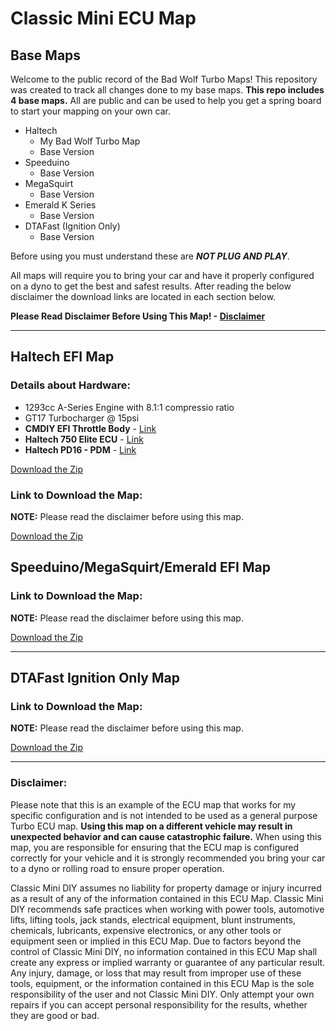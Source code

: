 # Classic Mini ECU Map
## Base Maps

Welcome to the public record of the Bad Wolf Turbo Maps! This repository was created to track all changes done to my base maps. **This repo includes 4 base maps.** All are public and can be used to help you get a spring board to start your mapping on your own car.

* Haltech
  * My Bad Wolf Turbo Map
  * Base Version
* Speeduino
  * Base Version
* MegaSquirt
  * Base Version
* Emerald K Series
  * Base Version
* DTAFast (Ignition Only)
  * Base Version

Before using you must understand these are **_NOT PLUG AND PLAY_**.

All maps will require you to bring your car and have it properly configured on a dyno to get the best and safest results. After reading the below disclaimer the download links are located in each section below.

**Please Read Disclaimer Before Using This Map! - [Disclaimer](#disclaimer)**

---

## Haltech EFI Map
### Details about Hardware:

* 1293cc A-Series Engine with 8.1:1 compressio ratio
* GT17 Turbocharger @ 15psi
* **CMDIY EFI Throttle Body** - [Link](https://store.classicminidiy.com/products/efi-throttle-body-hif44-replacement)
* **Haltech 750 Elite ECU** - [Link](https://www.haltech.com/product/ht-150604-elite-750/)
* **Haltech PD16 - PDM** - [Link](https://www.haltech.com/product/ht-198201-pd16-pdm/)

[Download the Zip](https://github.com/SomethingNew71/BadWolfTurboMap/releases)

### Link to Download the Map:
**NOTE:** Please read the disclaimer before using this map.

[Download the Zip](https://github.com/SomethingNew71/BadWolfTurboMap/releases)

## Speeduino/MegaSquirt/Emerald EFI Map

### Link to Download the Map:
**NOTE:** Please read the disclaimer before using this map.

[Download the Zip](https://github.com/SomethingNew71/BadWolfTurboMap/releases)

---
## DTAFast Ignition Only Map
### Link to Download the Map:
**NOTE:** Please read the disclaimer before using this map.

[Download the Zip](https://github.com/SomethingNew71/BadWolfTurboMap/releases)


---
### Disclaimer:

Please note that this is an example of the ECU map that works for my specific configuration and is not intended to be used as a general purpose Turbo ECU map. **Using this map on a different vehicle may result in unexpected behavior and can cause catastrophic failure.** When using this map, you are responsible for ensuring that the ECU map is configured correctly for your vehicle and it is strongly recommended you bring your car to a dyno or rolling road to ensure proper operation.

Classic Mini DIY assumes no liability for property damage or injury incurred as a result of any of the information contained in this ECU Map.  Classic Mini DIY recommends safe practices when working with power tools, automotive lifts, lifting tools, jack stands, electrical equipment, blunt instruments, chemicals, lubricants, expensive electronics, or any other tools or equipment seen or implied in this ECU Map.  Due to factors beyond the control of Classic Mini DIY, no information contained in this ECU Map shall create any express or implied warranty or guarantee of any particular result.  Any injury, damage, or loss that may result from improper use of these tools, equipment, or the information contained in this ECU Map is the sole responsibility of the user and not Classic Mini DIY. Only attempt your own repairs if you can accept personal responsibility for the results, whether they are good or bad.
